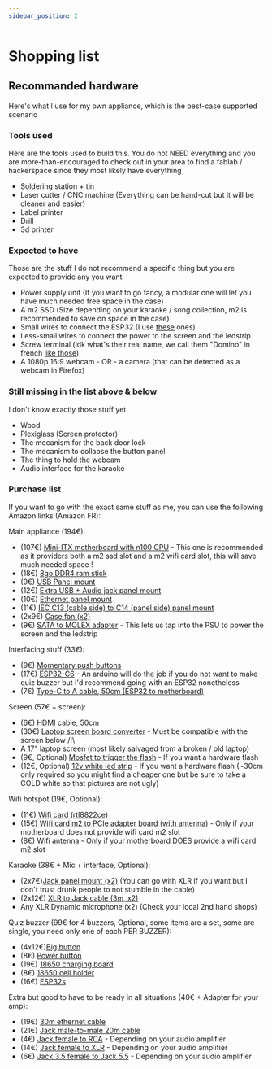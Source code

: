 ```yaml
---
sidebar_position: 2
---
```


# Shopping list

## Recommanded hardware

Here's what I use for my own appliance, which is the best-case supported scenario

### Tools used

Here are the tools used to build this. You do not NEED everything and you are more-than-encouraged to check out in your area to find a fablab / hackerspace since they most likely have everything

- Soldering station + tin
- Laser cutter / CNC machine (Everything can be hand-cut but it will be cleaner and easier)
- Label printer
- Drill
- 3d printer

### Expected to have

Those are the stuff I do not recommend a specific thing but you are expected to provide any you want

- Power supply unit (If you want to go fancy, a modular one will let you have much needed free space in the case)
- A m2 SSD (Size depending on your karaoke / song collection, m2 is recommended to save on space in the case)
- Small wires to connect the ESP32 (I use [these](https://www.amazon.fr/dp/B0C7TJG9YB) ones)
- Less-small wires to connect the power to the screen and the ledstrip
- Screw terminal (idk what's their real name, we call them "Domino" in french [like those](https://www.amazon.fr/dp/B087B57Y9X))
- A 1080p 16:9 webcam - OR - a camera (that can be detected as a webcam in Firefox)

### Still missing in the list above & below

I don't know exactly those stuff yet

- Wood
- Plexiglass (Screen protector)
- The mecanism for the back door lock
- The mecanism to collapse the button panel
- The thing to hold the webcam
- Audio interface for the karaoke

### Purchase list

If you want to go with the exact same stuff as me, you can use the following Amazon links (Amazon FR):

Main appliance (194€):
- (107€) [Mini-ITX motherboard with n100 CPU](https://www.amazon.fr/dp/B0C9YNF6JK) - This one is recommended as it providers both a m2 ssd slot and a m2 wifi card slot, this will save much needed space !
- (18€) [8go DDR4 ram stick](https://www.amazon.fr/gp/product/B08C4Z69LN)
- (9€) [USB Panel mount](https://www.amazon.fr/dp/B00H94QGJO)
- (12€) [Extra USB + Audio jack panel mount](https://www.amazon.fr/dp/B07952DGVP)
- (10€) [Ethernet panel mount](https://www.amazon.fr/dp/B01J7KVPCK)
- (11€) [IEC C13 (cable side) to C14 (panel side) panel mount](https://www.amazon.fr/dp/B0DXGRHYP1)
- (2x9€) [Case fan (x2)](https://www.amazon.fr/dp/B0BRPXJCM5)
- (9€) [SATA to MOLEX adapter](https://www.amazon.fr/dp/B01N3L9891) - This lets us tap into the PSU to power the screen and the ledstrip

Interfacing stuff (33€):
- (9€) [Momentary push buttons](https://www.amazon.fr/dp/B0811QKG1R)
- (17€) [ESP32-C6](https://www.amazon.fr/dp/B0CPY6NV6L) - An arduino will do the job if you do not want to make quiz buzzer but I'd recommend going with an ESP32 nonetheless
- (7€) [Type-C to A cable, 50cm (ESP32 to motherboard)](https://www.amazon.fr/dp/B0CZ3KQR1F)

Screen (57€ + screen):
- (6€) [HDMI cable, 50cm](https://www.amazon.fr/dp/B0DJ3JFRYK)
- (30€) [Laptop screen board converter](https://www.amazon.fr/dp/B06XKWNHNM) - Must be compatible with the screen below /!\
- A 17" laptop screen (most likely salvaged from a broken / old laptop)
- (9€, Optional) [Mosfet to trigger the flash](https://www.amazon.fr/dp/B0B9NBG4ZR) - If you want a hardware flash
- (12€, Optional) [12v white led strip](https://www.amazon.fr/dp/B0DHKNCB5P) - If you want a hardware flash (~30cm only required so you might find a cheaper one but be sure to take a COLD white so that pictures are not ugly)

Wifi hotspot (19€, Optional):
- (11€) [Wifi card (rtl8822ce)](https://www.amazon.fr/dp/B0BWWVD3GJ)
- (15€) [Wifi card m2 to PCIe adapter board (with antenna)](https://www.amazon.fr/dp/B09ZDPP43X) - Only if your motherboard does not provide wifi card m2 slot
- (8€) [Wifi antenna](https://www.amazon.fr/dp/B0D9R4ZB17) - Only if your motherboard DOES provide a wifi card m2 slot

Karaoke (38€ + Mic + interface, Optional):
- (2x7€)[Jack panel mount (x2)](https://www.amazon.fr/dp/B08L69K6QH) (You can go with XLR if you want but I don't trust drunk people to not stumble in the cable)
- (2x12€) [XLR to Jack cable (3m, x2)](https://www.amazon.fr/dp/B09ZQ91XD5)
- Any XLR Dynamic microphone (x2) (Check your local 2nd hand shops)

Quiz buzzer (99€ for 4 buzzers, Optional, some items are a set, some are single, you need only one of each PER BUZZER):
- (4x12€)[Big button](https://www.amazon.fr/dp/B01LZMANZ7)
- (8€) [Power button](https://www.amazon.fr/dp/B0825R16JP)
- (19€) [18650 charging board](https://www.amazon.fr/dp/B09SG87X4S)
- (8€) [18650 cell holder](https://www.amazon.fr/dp/B0DKXTR7SW)
- (16€) [ESP32s](https://www.amazon.fr/dp/B0DS23ML1L)

Extra but good to have to be ready in all situations (40€ + Adapter for your amp):
- (19€) [30m ethernet cable](https://www.amazon.fr/dp/B09X2NG8K8)
- (21€) [Jack male-to-male 20m cable](https://www.amazon.fr/dp/B00IAPTU26)
- (4€) [Jack female to RCA](https://www.amazon.fr/dp/B00OHW3Q4E) - Depending on your audio amplifier
- (14€) [Jack female to XLR](https://www.amazon.fr/dp/B09SQ94RFV) - Depending on your audio amplifier
- (6€) [Jack 3.5 female to Jack 5.5](https://www.amazon.fr/dp/B01EJ5UV3C) - Depending on your audio amplifier